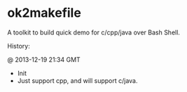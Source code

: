 ok2makefile
===========

A toolkit to build quick demo for c/cpp/java over Bash Shell.

History: 

@ 2013-12-19 21:34 GMT
- Init
- Just support cpp, and will support c/java. 

